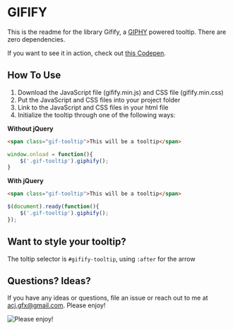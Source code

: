 # GIFIFY
This is the readme for the library Gifify, a [GIPHY](http://giphy.com/) powered tooltip. There are zero dependencies.

If you want to see it in action, check out [this Codepen](http://codepen.io/acjdesigns/full/aNvEpa/).

## How To Use

1.  Download the JavaScript file (gifify.min.js) and CSS file (gifify.min.css)
1.  Put the JavaScript and CSS files into your project folder
1.  Link to the JavaScript and CSS files in your html file
1.  Initialize the tooltip through one of the following ways:

**Without jQuery**
```html
<span class="gif-tooltip">This will be a tooltip</span>
```
```javascript
window.onload = function(){
	$('.gif-tooltip').giphify();
}
```

**With jQuery**
```html
<span class="gif-tooltip">This will be a tooltip</span>
```
```javascript
$(document).ready(function(){
	$('.gif-tooltip').giphify();
});
```

## Want to style your tooltip?

The toltip selector is `#gifify-tooltip`, using `:after` for the arrow

## Questions? Ideas?

If you have any ideas or questions, file an issue or reach out to me at [acj.gfx@gmail.com](mailto:acj.gfx@gmail.com). Please enjoy!

![Please enjoy!](http://i.giphy.com/Myrl3DnFGuuvS.gif "Please Enjoy!")